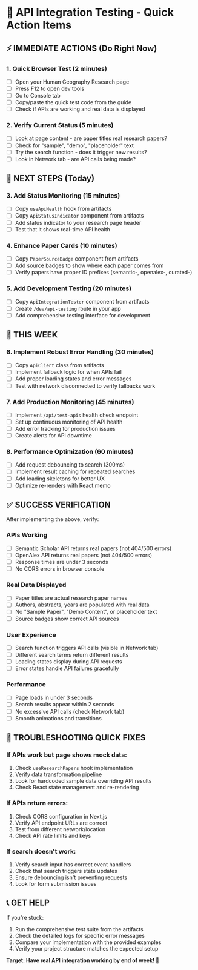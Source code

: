 # 🚀 API Integration Testing - Quick Action Items

## ⚡ IMMEDIATE ACTIONS (Do Right Now)

### 1. Quick Browser Test (2 minutes)
- [ ] Open your Human Geography Research page
- [ ] Press F12 to open dev tools
- [ ] Go to Console tab
- [ ] Copy/paste the quick test code from the guide
- [ ] Check if APIs are working and real data is displayed

### 2. Verify Current Status (5 minutes)
- [ ] Look at page content - are paper titles real research papers?
- [ ] Check for "sample", "demo", "placeholder" text
- [ ] Try the search function - does it trigger new results?
- [ ] Look in Network tab - are API calls being made?

## 🔧 NEXT STEPS (Today)

### 3. Add Status Monitoring (15 minutes)
- [ ] Copy `useApiHealth` hook from artifacts
- [ ] Copy `ApiStatusIndicator` component from artifacts  
- [ ] Add status indicator to your research page header
- [ ] Test that it shows real-time API health

### 4. Enhance Paper Cards (10 minutes)
- [ ] Copy `PaperSourceBadge` component from artifacts
- [ ] Add source badges to show where each paper comes from
- [ ] Verify papers have proper ID prefixes (semantic-, openalex-, curated-)

### 5. Add Development Testing (20 minutes)
- [ ] Copy `ApiIntegrationTester` component from artifacts
- [ ] Create `/dev/api-testing` route in your app
- [ ] Add comprehensive testing interface for development

## 🎯 THIS WEEK

### 6. Implement Robust Error Handling (30 minutes)
- [ ] Copy `ApiClient` class from artifacts
- [ ] Implement fallback logic for when APIs fail
- [ ] Add proper loading states and error messages
- [ ] Test with network disconnected to verify fallbacks work

### 7. Add Production Monitoring (45 minutes)
- [ ] Implement `/api/test-apis` health check endpoint
- [ ] Set up continuous monitoring of API health
- [ ] Add error tracking for production issues
- [ ] Create alerts for API downtime

### 8. Performance Optimization (60 minutes)
- [ ] Add request debouncing to search (300ms)
- [ ] Implement result caching for repeated searches
- [ ] Add loading skeletons for better UX
- [ ] Optimize re-renders with React.memo

## ✅ SUCCESS VERIFICATION

After implementing the above, verify:

### APIs Working
- [ ] Semantic Scholar API returns real papers (not 404/500 errors)
- [ ] OpenAlex API returns real papers (not 404/500 errors)
- [ ] Response times are under 3 seconds
- [ ] No CORS errors in browser console

### Real Data Displayed  
- [ ] Paper titles are actual research paper names
- [ ] Authors, abstracts, years are populated with real data
- [ ] No "Sample Paper", "Demo Content", or placeholder text
- [ ] Source badges show correct API sources

### User Experience
- [ ] Search function triggers API calls (visible in Network tab)
- [ ] Different search terms return different results
- [ ] Loading states display during API requests
- [ ] Error states handle API failures gracefully

### Performance
- [ ] Page loads in under 3 seconds
- [ ] Search results appear within 2 seconds  
- [ ] No excessive API calls (check Network tab)
- [ ] Smooth animations and transitions

## 🚨 TROUBLESHOOTING QUICK FIXES

### If APIs work but page shows mock data:
1. Check `useResearchPapers` hook implementation
2. Verify data transformation pipeline
3. Look for hardcoded sample data overriding API results
4. Check React state management and re-rendering

### If APIs return errors:
1. Check CORS configuration in Next.js
2. Verify API endpoint URLs are correct
3. Test from different network/location
4. Check API rate limits and keys

### If search doesn't work:
1. Verify search input has correct event handlers
2. Check that search triggers state updates
3. Ensure debouncing isn't preventing requests
4. Look for form submission issues

## 📞 GET HELP

If you're stuck:
1. Run the comprehensive test suite from the artifacts
2. Check the detailed logs for specific error messages
3. Compare your implementation with the provided examples
4. Verify your project structure matches the expected setup

**Target: Have real API integration working by end of week! 🎯**
